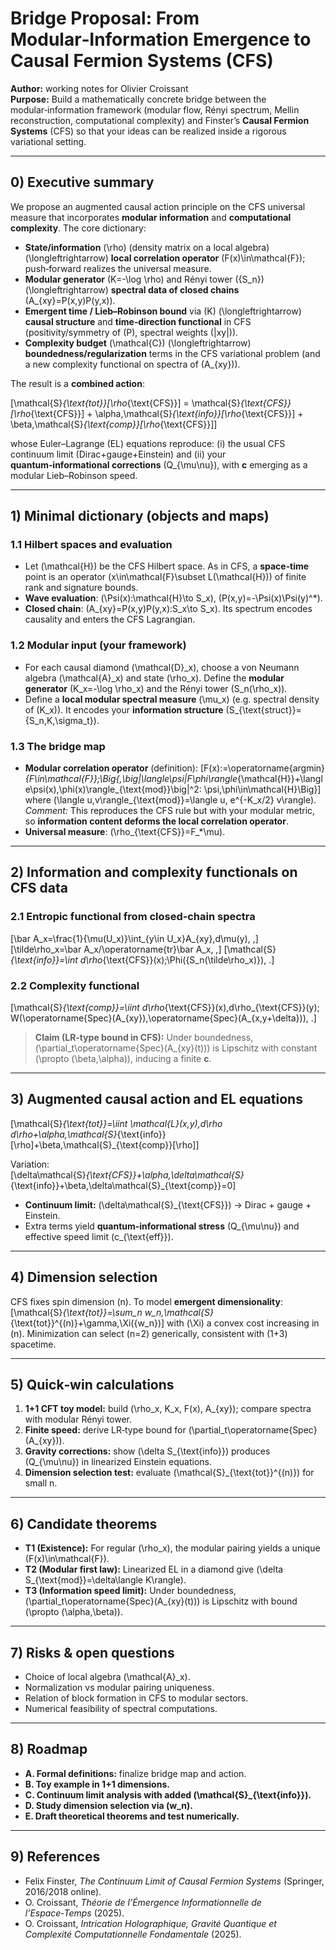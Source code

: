 # Bridge Proposal: From Modular‑Information Emergence to Causal Fermion Systems (CFS)

**Author:** working notes for Olivier Croissant  
**Purpose:** Build a mathematically concrete bridge between the modular‑information framework (modular flow, Rényi spectrum, Mellin reconstruction, computational complexity) and Finster’s **Causal Fermion Systems** (CFS) so that your ideas can be realized inside a rigorous variational setting.

---

## 0) Executive summary
We propose an augmented causal action principle on the CFS universal measure that incorporates **modular information** and **computational complexity**. The core dictionary:

- **State/information** \(\rho\) (density matrix on a local algebra) \(\longleftrightarrow\) **local correlation operator** \(F(x)\in\mathcal{F}\); push‑forward realizes the universal measure.  
- **Modular generator** \(K=-\log \rho\) and Rényi tower \(\{S_n\}\) \(\longleftrightarrow\) **spectral data of closed chains** \(A_{xy}=P(x,y)P(y,x)\).  
- **Emergent time / Lieb–Robinson bound** via \(K\) \(\longleftrightarrow\) **causal structure** and **time‑direction functional** in CFS (positivity/symmetry of \(P\), spectral weights \(|xy|\)).  
- **Complexity budget** \(\mathcal{C}\) \(\longleftrightarrow\) **boundedness/regularization** terms in the CFS variational problem (and a new complexity functional on spectra of \(A_{xy}\)).

The result is a **combined action**:

\[\mathcal{S}_{\text{tot}}[\rho_{\text{CFS}}] = \mathcal{S}_{\text{CFS}}[\rho_{\text{CFS}}] + \alpha\,\mathcal{S}_{\text{info}}[\rho_{\text{CFS}}] + \beta\,\mathcal{S}_{\text{comp}}[\rho_{\text{CFS}}]\]

whose Euler–Lagrange (EL) equations reproduce: (i) the usual CFS continuum limit (Dirac+gauge+Einstein) and (ii) your **quantum‑informational corrections** \(Q_{\mu\nu}\), with **c** emerging as a modular Lieb–Robinson speed.

---

## 1) Minimal dictionary (objects and maps)

### 1.1 Hilbert spaces and evaluation
- Let \(\mathcal{H}\) be the CFS Hilbert space. As in CFS, a **space‑time** point is an operator \(x\in\mathcal{F}\subset L(\mathcal{H})\) of finite rank and signature bounds.
- **Wave evaluation**: \(\Psi(x):\mathcal{H}\to S_x\), \(P(x,y)=-\Psi(x)\Psi(y)^*\).  
- **Closed chain**: \(A_{xy}=P(x,y)P(y,x):S_x\to S_x\). Its spectrum encodes causality and enters the CFS Lagrangian.

### 1.2 Modular input (your framework)
- For each causal diamond \(\mathcal{D}_x\), choose a von Neumann algebra \(\mathcal{A}_x\) and state \(\rho_x\). Define the **modular generator** \(K_x=-\log \rho_x\) and the Rényi tower \(S_n(\rho_x)\).
- Define a **local modular spectral measure** \(\mu_x\) (e.g. spectral density of \(K_x\)). It encodes your **information structure** \(S_{\text{struct}}=\{S_n,K,\sigma_t\}\).

### 1.3 The bridge map
- **Modular correlation operator** (definition):
  \[F(x):=\operatorname{argmin}_{F\in\mathcal{F}}\;\Big\{\,\big|\langle\psi|F\phi\rangle_{\mathcal{H}}+\langle\psi(x),\phi(x)\rangle_{\text{mod}}\big|^2: \psi,\phi\in\mathcal{H}\Big\}\]
  where \(\langle u,v\rangle_{\text{mod}}=\langle u, e^{-K_x/2} v\rangle\).  
  *Comment:* This reproduces the CFS rule but with your modular metric, so **information content deforms the local correlation operator**.
- **Universal measure**: \(\rho_{\text{CFS}}=F_*\mu\).

---

## 2) Information and complexity functionals on CFS data

### 2.1 Entropic functional from closed‑chain spectra
\[\bar A_x=\frac{1}{\mu(U_x)}\int_{y\in U_x}A_{xy}\,d\mu(y)\, ,\]
\[\tilde\rho_x=\bar A_x/\operatorname{tr}\bar A_x\, ,\]
\[\mathcal{S}_{\text{info}}=\int d\rho_{\text{CFS}}(x)\;\Phi(\{S_n(\tilde\rho_x)\})\, .\]

### 2.2 Complexity functional
\[\mathcal{S}_{\text{comp}}=\iint d\rho_{\text{CFS}}(x)\,d\rho_{\text{CFS}}(y)\; W(\operatorname{Spec}(A_{xy}),\operatorname{Spec}(A_{x,y+\delta}))\, .\]

> **Claim (LR‑type bound in CFS):** Under boundedness, \(\partial_t\operatorname{Spec}(A_{xy}(t))\) is Lipschitz with constant \(\propto (\beta,\alpha)\), inducing a finite **c**.

---

## 3) Augmented causal action and EL equations
\[\mathcal{S}_{\text{tot}}=\iint \mathcal{L}(x,y)\,d\rho d\rho+\alpha\,\mathcal{S}_{\text{info}}[\rho]+\beta\,\mathcal{S}_{\text{comp}}[\rho]\]

Variation:  
\[\delta\mathcal{S}_{\text{CFS}}+\alpha\,\delta\mathcal{S}_{\text{info}}+\beta\,\delta\mathcal{S}_{\text{comp}}=0\]

- **Continuum limit:** \(\delta\mathcal{S}_{\text{CFS}}\) → Dirac + gauge + Einstein.  
- Extra terms yield **quantum‑informational stress** \(Q_{\mu\nu}\) and effective speed limit \(c_{\text{eff}}\).

---

## 4) Dimension selection
CFS fixes spin dimension \(n\). To model **emergent dimensionality**:
\[\mathcal{S}_{\text{tot}}=\sum_n w_n\,\mathcal{S}_{\text{tot}}^{(n)}+\gamma\,\Xi(\{w_n\})\]
with \(\Xi\) a convex cost increasing in \(n\). Minimization can select \(n=2\) generically, consistent with \(1+3\) spacetime.

---

## 5) Quick‑win calculations
1. **1+1 CFT toy model:** build \(\rho_x, K_x, F(x), A_{xy}\); compare spectra with modular Rényi tower.  
2. **Finite speed:** derive LR‑type bound for \(\partial_t\operatorname{Spec}(A_{xy})\).  
3. **Gravity corrections:** show \(\delta S_{\text{info}}\) produces \(Q_{\mu\nu}\) in linearized Einstein equations.  
4. **Dimension selection test:** evaluate \(\mathcal{S}_{\text{tot}}^{(n)}\) for small n.

---

## 6) Candidate theorems
- **T1 (Existence):** For regular \(\rho_x\), the modular pairing yields a unique \(F(x)\in\mathcal{F}\).  
- **T2 (Modular first law):** Linearized EL in a diamond give \(\delta S_{\text{mod}}=\delta\langle K\rangle\).  
- **T3 (Information speed limit):** Under boundedness, \(\partial_t\operatorname{Spec}(A_{xy}(t))\) is Lipschitz with bound \(\propto (\alpha,\beta)\).

---

## 7) Risks & open questions
- Choice of local algebra \(\mathcal{A}_x\).  
- Normalization vs modular pairing uniqueness.  
- Relation of block formation in CFS to modular sectors.  
- Numerical feasibility of spectral computations.

---

## 8) Roadmap
- **A. Formal definitions:** finalize bridge map and action.  
- **B. Toy example in 1+1 dimensions.**  
- **C. Continuum limit analysis with added \(\mathcal{S}_{\text{info}}\).**  
- **D. Study dimension selection via \(w_n\).**  
- **E. Draft theoretical theorems and test numerically.**

---

## 9) References
- Felix Finster, *The Continuum Limit of Causal Fermion Systems* (Springer, 2016/2018 online).  
- O. Croissant, *Théorie de l’Émergence Informationnelle de l’Espace‑Temps* (2025).  
- O. Croissant, *Intrication Holographique, Gravité Quantique et Complexité Computationnelle Fondamentale* (2025).  
